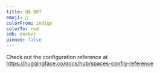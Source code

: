 ```yaml
---
title: QA BOT
emoji: 🐢
colorFrom: indigo
colorTo: red
sdk: docker
pinned: false
---
```


Check out the configuration reference at https://huggingface.co/docs/hub/spaces-config-reference

